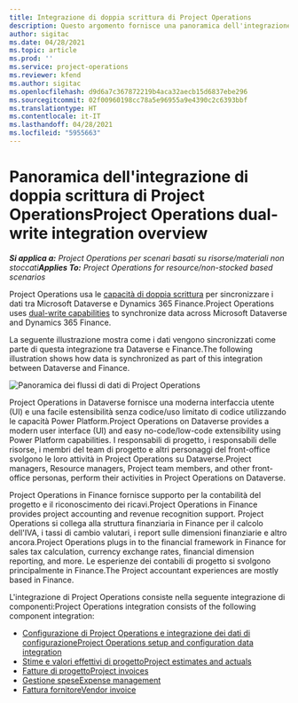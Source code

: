 ```yaml
---
title: Integrazione di doppia scrittura di Project Operations
description: Questo argomento fornisce una panoramica dell'integrazione della doppia scrittura di Project Operations.
author: sigitac
ms.date: 04/28/2021
ms.topic: article
ms.prod: ''
ms.service: project-operations
ms.reviewer: kfend
ms.author: sigitac
ms.openlocfilehash: d9d6a7c367872219b4aca32aecb15d6837ebe296
ms.sourcegitcommit: 02f00960198cc78a5e96955a9e4390c2c6393bbf
ms.translationtype: HT
ms.contentlocale: it-IT
ms.lasthandoff: 04/28/2021
ms.locfileid: "5955663"
---
```

# <a name="project-operations-dual-write-integration-overview"></a><span data-ttu-id="20dba-103">Panoramica dell'integrazione di doppia scrittura di Project Operations</span><span class="sxs-lookup"><span data-stu-id="20dba-103">Project Operations dual-write integration overview</span></span>

<span data-ttu-id="20dba-104">_**Si applica a:** Project Operations per scenari basati su risorse/materiali non stoccati_</span><span class="sxs-lookup"><span data-stu-id="20dba-104">_**Applies To:** Project Operations for resource/non-stocked based scenarios_</span></span>

<span data-ttu-id="20dba-105">Project Operations usa le [capacità di doppia scrittura](/dynamics365/fin-ops-core/dev-itpro/data-entities/dual-write/dual-write-home-page) per sincronizzare i dati tra Microsoft Dataverse e Dynamics 365 Finance.</span><span class="sxs-lookup"><span data-stu-id="20dba-105">Project Operations uses [dual-write capabilities](/dynamics365/fin-ops-core/dev-itpro/data-entities/dual-write/dual-write-home-page) to synchronize data across Microsoft Dataverse and Dynamics 365 Finance.</span></span>

<span data-ttu-id="20dba-106">La seguente illustrazione mostra come i dati vengono sincronizzati come parte di questa integrazione tra Dataverse e Finance.</span><span class="sxs-lookup"><span data-stu-id="20dba-106">The following illustration shows how data is synchronized as part of this integration between Dataverse and Finance.</span></span>

![Panoramica dei flussi di dati di Project Operations](./media/ProjectOperationsFlows.jpg)

<span data-ttu-id="20dba-108">Project Operations in Dataverse fornisce una moderna interfaccia utente (UI) e una facile estensibilità senza codice/uso limitato di codice utilizzando le capacità Power Platform.</span><span class="sxs-lookup"><span data-stu-id="20dba-108">Project Operations on Dataverse provides a modern user interface (UI) and easy no-code/low-code extensibility using Power Platform capabilities.</span></span> <span data-ttu-id="20dba-109">I responsabili di progetto, i responsabili delle risorse, i membri del team di progetto e altri personaggi del front-office svolgono le loro attività in Project Operations su Dataverse.</span><span class="sxs-lookup"><span data-stu-id="20dba-109">Project managers, Resource managers, Project team members, and other front-office personas, perform their activities in Project Operations on Dataverse.</span></span>

<span data-ttu-id="20dba-110">Project Operations in Finance fornisce supporto per la contabilità del progetto e il riconoscimento dei ricavi.</span><span class="sxs-lookup"><span data-stu-id="20dba-110">Project Operations in Finance provides project accounting and revenue recognition support.</span></span> <span data-ttu-id="20dba-111">Project Operations si collega alla struttura finanziaria in Finance per il calcolo dell'IVA, i tassi di cambio valutari, i report sulle dimensioni finanziarie e altro ancora.</span><span class="sxs-lookup"><span data-stu-id="20dba-111">Project Operations plugs in to the financial framework in Finance for sales tax calculation, currency exchange rates, financial dimension reporting, and more.</span></span> <span data-ttu-id="20dba-112">Le esperienze dei contabili di progetto si svolgono principalmente in Finance.</span><span class="sxs-lookup"><span data-stu-id="20dba-112">The Project accountant experiences are mostly based in Finance.</span></span>

<span data-ttu-id="20dba-113">L'integrazione di Project Operations consiste nella seguente integrazione di componenti:</span><span class="sxs-lookup"><span data-stu-id="20dba-113">Project Operations integration consists of the following component integration:</span></span>


- [<span data-ttu-id="20dba-114">Configurazione di Project Operations e integrazione dei dati di configurazione</span><span class="sxs-lookup"><span data-stu-id="20dba-114">Project Operations setup and configuration data integration</span></span>](resource-dual-write-setup-integration.md) 
- [<span data-ttu-id="20dba-115">Stime e valori effettivi di progetto</span><span class="sxs-lookup"><span data-stu-id="20dba-115">Project estimates and actuals</span></span>](resource-dual-write-estimates-actuals.md)
- [<span data-ttu-id="20dba-116">Fatture di progetto</span><span class="sxs-lookup"><span data-stu-id="20dba-116">Project invoices</span></span>](resource-dual-write-project-invoice.md)
- [<span data-ttu-id="20dba-117">Gestione spese</span><span class="sxs-lookup"><span data-stu-id="20dba-117">Expense management</span></span>](resource-dual-write-expense.md)
- [<span data-ttu-id="20dba-118">Fattura fornitore</span><span class="sxs-lookup"><span data-stu-id="20dba-118">Vendor invoice</span></span>](resource-dual-write-vendor-invoice.md)
